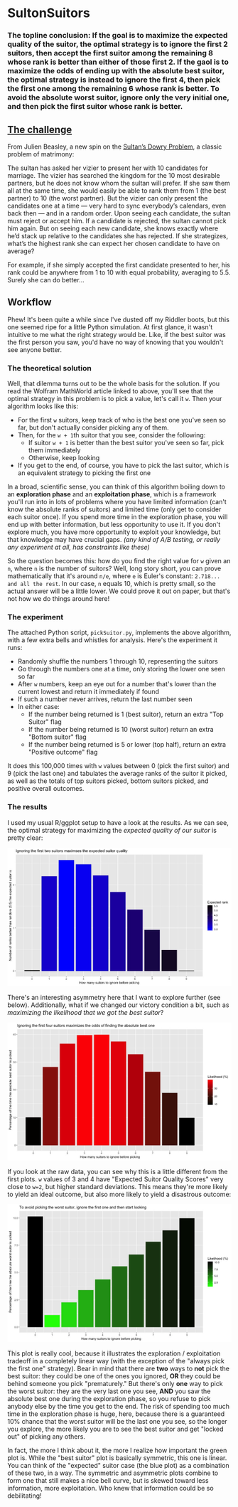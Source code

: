 # SultonSuitors

### The topline conclusion: If the goal is to maximize the expected quality of the suitor, the optimal strategy is to ignore the first 2 suitors, then accept the first suitor among the remaining 8 whose rank is better than either of those first 2. If the gaol is to maximize the odds of ending up with the absolute best suitor, the optimal strategy is instead to ignore the first 4, then pick the first one among the remaining 6 whose rank is better. To avoid the absolute worst suitor, ignore only the very initial one, and then pick the first suitor whose rank is better.

## [The challenge](https://fivethirtyeight.com/features/how-long-is-the-snails-slimy-trail/)

From Julien Beasley, a new spin on the [Sultan’s Dowry Problem](http://mathworld.wolfram.com/SultansDowryProblem.html), a classic problem of matrimony:

The sultan has asked her vizier to present her with 10 candidates for marriage. The vizier has searched the kingdom for the 10 most desirable partners, but he does not know whom the sultan will prefer. If she saw them all at the same time, she would easily be able to rank them from 1 (the best partner) to 10 (the worst partner). But the vizier can only present the candidates one at a time — very hard to sync everybody’s calendars, even back then — and in a random order. Upon seeing each candidate, the sultan must reject or accept him. If a candidate is rejected, the sultan cannot pick him again. But on seeing each new candidate, she knows exactly where he’d stack up relative to the candidates she has rejected. If she strategizes, what’s the highest rank she can expect her chosen candidate to have on average?

For example, if she simply accepted the first candidate presented to her, his rank could be anywhere from 1 to 10 with equal probability, averaging to 5.5. Surely she can do better…

## Workflow

Phew! It's been quite a while since I've dusted off my Riddler boots, but this one seemed ripe for a little Python simulation. At first glance, it wasn't intuitive to me what the right strategy would be. Like, if the best suitor was the first person you saw, you'd have no way of knowing that you wouldn't see anyone better.

### The theoretical solution

Well, that dilemma turns out to be the whole basis for the solution. If you read the Wolfram MathWorld article linked to above, you'll see that the optimal strategy in this problem is to pick a value, let's call it `w`. Then your algorithm looks like this:

  - For the first `w` suitors, keep track of who is the best one you've seen so far, but don't actually consider picking any of them.
  - Then, for the `w + 1`th suitor that you see, consider the following:
    - If suitor `w + 1` is better than the best suitor you've seen so far, pick them immediately
    - Otherwise, keep looking
  - If you get to the end, of course, you have to pick the last suitor, which is an equivalent strategy to picking the first one

In a broad, scientific sense, you can think of this algorithm boiling down to an **exploration phase** and an **exploitation phase**, which is a framework you'll run into in lots of problems where you have limited information (can't know the absolute ranks of suitors) and limited time (only get to consider each suitor once). If you spend more time in the exploration phase, you will end up with better information, but less opportunity to use it. If you don't explore much, you have more opportunity to exploit your knowledge, but that knowledge may have crucial gaps. *(any kind of A/B testing, or really any experiment at all, has constraints like these)*

So the question becomes this: how do you find the right value for `w` given an `n`, where `n` is the number of suitors? Well, long story short, you can prove mathematically that it's around `n/e`, where `e` is Euler's constant: `2.718... and all the rest`. In our case, `n` equals 10, which is pretty small, so the actual answer will be a little lower. We could prove it out on paper, but that's not how we do things around here!

### The experiment
The attached Python script, `pickSuitor.py`, implements the above algorithm, with a few extra bells and whistles for analysis. Here's the experiment it runs:
  - Randomly shuffle the numbers 1 through 10, representing the suitors
  - Go through the numbers one at a time, only storing the lower one seen so far
  - After `w` numbers, keep an eye out for a number that's lower than the current lowest and return it immediately if found
  - If such a number never arrives, return the last number seen
  - In either case:
    - If the number being returned is 1 (best suitor), return an extra "Top Suitor" flag
    - If the number being returned is 10 (worst suitor) return an extra "Bottom suitor" flag
    - If the number being returned is 5 or lower (top half), return an extra "Positive outcome" flag

It does this 100,000 times with `w` values between 0 (pick the first suitor) and 9 (pick the last one) and tabulates the average ranks of the suitor it picked, as well as the totals of top suitors picked, bottom suitors picked, and positive overall outcomes.

### The results

I used my usual R/ggplot setup to have a look at the results. As we can see, the optimal strategy for maximizing the *expected quality of our suitor* is pretty clear:

![Expected Suitor Quality](images/expectedSuitor.jpeg)

There's an interesting asymmetry here that I want to explore further (see below). Additionally, what if we changed our victory condition a bit, such as *maximizing the likelihood that we got the best suitor*?

![Best suitor](images/bestSuitor.jpeg)

If you look at the raw data, you can see why this is a little different from the first plots. `w` values of 3 and 4 have "Expected Suitor Quality Scores" very close to `w=2`, but higher standard deviations. This means they're more likely to yield an ideal outcome, but also more likely to yield a disastrous outcome:

![Worst suitor](images/worstSuitor.jpeg)

This plot is really cool, because it illustrates the exploration / exploitation tradeoff in a completely linear way (with the exception of the "always pick the first one" strategy). Bear in mind that there are **two** ways to **not** pick the best suitor: they could be one of the ones you ignored, **OR** they could be behind someone you pick "prematurely." But there's only **one** way to pick the worst suitor: they are the very last one you see, **AND** you saw the absolute best one during the exploration phase, so you refuse to pick anybody else by the time you get to the end. The risk of spending too much time in the exploration phase is huge, here, because there is a guaranteed 10% chance that the worst suitor will be the last one you see, so the longer you explore, the more likely you are to see the best suitor and get "locked out" of picking any others.

In fact, the more I think about it, the more I realize how important the green plot is. While the "best suitor" plot is basically symmetric, this one is linear. You can think of the "expected" suitor case (the blue plot) as a combination of these two, in a way. The symmetric and asymmetric plots combine to form one that still makes a nice bell curve, but is skewed toward less information, more exploitation. Who knew that information could be so debilitating! 
